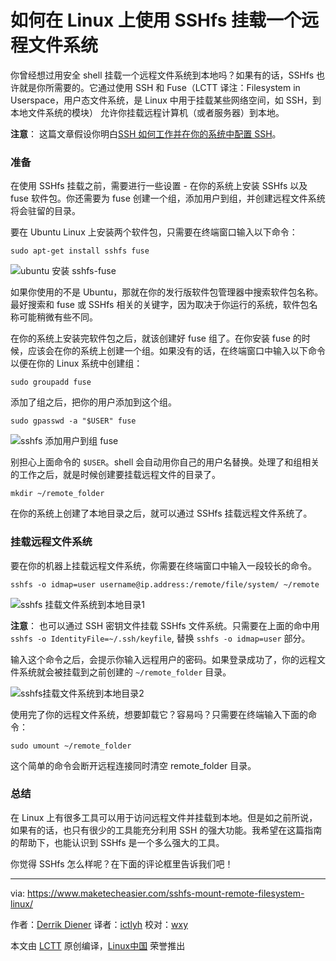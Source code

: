如何在 Linux 上使用 SSHfs 挂载一个远程文件系统
================================================================================
你曾经想过用安全 shell 挂载一个远程文件系统到本地吗？如果有的话，SSHfs 也许就是你所需要的。它通过使用 SSH 和 Fuse（LCTT 译注：Filesystem in Userspace，用户态文件系统，是 Linux 中用于挂载某些网络空间，如 SSH，到本地文件系统的模块） 允许你挂载远程计算机（或者服务器）到本地。

**注意**： 这篇文章假设你明白[SSH 如何工作并在你的系统中配置 SSH][1]。

### 准备 ###

在使用 SSHfs 挂载之前，需要进行一些设置 - 在你的系统上安装 SSHfs 以及 fuse 软件包。你还需要为 fuse 创建一个组，添加用户到组，并创建远程文件系统将会驻留的目录。

要在 Ubuntu Linux 上安装两个软件包，只需要在终端窗口输入以下命令：

    sudo apt-get install sshfs fuse

![ubuntu 安装 sshfs-fuse](https://www.maketecheasier.com/assets/uploads/2015/10/sshfs-install-fuse-ubuntu.jpg)

如果你使用的不是 Ubuntu，那就在你的发行版软件包管理器中搜索软件包名称。最好搜索和 fuse 或 SSHfs 相关的关键字，因为取决于你运行的系统，软件包名称可能稍微有些不同。

在你的系统上安装完软件包之后，就该创建好 fuse 组了。在你安装 fuse 的时候，应该会在你的系统上创建一个组。如果没有的话，在终端窗口中输入以下命令以便在你的 Linux 系统中创建组：

    sudo groupadd fuse

添加了组之后，把你的用户添加到这个组。

    sudo gpasswd -a "$USER" fuse

![sshfs 添加用户到组 fuse](https://www.maketecheasier.com/assets/uploads/2015/10/sshfs-add-user-to-fuse-group.png)

别担心上面命令的 `$USER`。shell 会自动用你自己的用户名替换。处理了和组相关的工作之后，就是时候创建要挂载远程文件的目录了。

    mkdir ~/remote_folder

在你的系统上创建了本地目录之后，就可以通过 SSHfs 挂载远程文件系统了。

### 挂载远程文件系统 ###

要在你的机器上挂载远程文件系统，你需要在终端窗口中输入一段较长的命令。

    sshfs -o idmap=user username@ip.address:/remote/file/system/ ~/remote

![sshfs 挂载文件系统到本地目录1](https://www.maketecheasier.com/assets/uploads/2015/10/sshfs-mount-file-system-to-local-folder.png)

**注意**： 也可以通过 SSH 密钥文件挂载 SSHfs 文件系统。只需要在上面的命中用 `sshfs -o IdentityFile=~/.ssh/keyfile`, 替换 `sshfs -o idmap=user` 部分。

输入这个命令之后，会提示你输入远程用户的密码。如果登录成功了，你的远程文件系统就会被挂载到之前创建的 `~/remote_folder` 目录。

![sshfs挂载文件系统到本地目录2](https://www.maketecheasier.com/assets/uploads/2015/10/sshfs-mount-file-system-to-local-folder-2.jpg)

使用完了你的远程文件系统，想要卸载它？容易吗？只需要在终端输入下面的命令：

    sudo umount ~/remote_folder

这个简单的命令会断开远程连接同时清空 remote_folder 目录。

### 总结 ###

在 Linux 上有很多工具可以用于访问远程文件并挂载到本地。但是如之前所说，如果有的话，也只有很少的工具能充分利用 SSH 的强大功能。我希望在这篇指南的帮助下，也能认识到 SSHfs 是一个多么强大的工具。

你觉得 SSHfs 怎么样呢？在下面的评论框里告诉我们吧！

--------------------------------------------------------------------------------

via: https://www.maketecheasier.com/sshfs-mount-remote-filesystem-linux/

作者：[Derrik Diener][a]
译者：[ictlyh](http://mutouxiaogui.cn/blog/)
校对：[wxy](https://github.com/wxy)

本文由 [LCTT](https://github.com/LCTT/TranslateProject) 原创编译，[Linux中国](https://linux.cn/) 荣誉推出

[a]:https://www.maketecheasier.com/author/derrikdiener/
[1]:https://www.maketecheasier.com/setup-ssh-ubuntu/